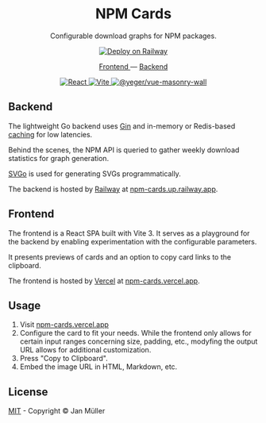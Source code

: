 <h1 align="center">NPM Cards</h1>

<p align="center">
Configurable download graphs for NPM packages.
</p>

<p align="center">
  <a href="https://railway.app/new/template/pk27Nm?referralCode=FzqVFW">
    <img alt="Deploy on Railway" src="https://railway.app/button.svg">
  </a>
</p>

<p align="center">
  <a href="https://npm-cards.vercel.app">
    Frontend
  </a>
  —
  <a href="https://npm-cards.up.railway.app">
    Backend
  </a>
</p>

<p align="center">
  <a href="https://github.com/DerYeger/jan-mueller/actions/workflows/ci.yml">
    <img alt="React" src="https://npm-cards.up.railway.app/api/packages/react?size=256&padding=0&borderRadius=16&weeks=64">
  </a>
  <a href="https://github.com/DerYeger/jan-mueller/actions/workflows/cd.yml">
    <img alt="Vite" src="https://npm-cards.up.railway.app/api/packages/vite?size=256&padding=0&borderRadius=16&weeks=64">
  </a>
  <a href="https://dashboard.cypress.io/projects/nhkgy5/runs">
    <img alt="@yeger/vue-masonry-wall" src="https://npm-cards.up.railway.app/api/packages/@yeger/vue-masonry-wall?size=256&padding=0&borderRadius=16&weeks=64">
  </a>
</p>

## Backend

The lightweight Go backend uses [Gin](https://github.com/gin-gonic/gin) and in-memory or Redis-based [caching](https://github.com/chenyahui/gin-cache) for low latencies.

Behind the scenes, the NPM API is queried to gather weekly download statistics for graph generation.

[SVGo](https://github.com/ajstarks/svgo) is used for generating SVGs programmatically.

The backend is hosted by [Railway](https://railway.app) at [npm-cards.up.railway.app](https://npm-cards.up.railway.app).

## Frontend

The frontend is a React SPA built with Vite 3.
It serves as a playground for the backend by enabling experimentation with the configurable parameters.

It presents previews of cards and an option to copy card links to the clipboard.

The frontend is hosted by [Vercel](https://vercel.com) at [npm-cards.vercel.app](https://npm-cards.vercel.app).

## Usage

1. Visit [npm-cards.vercel.app](https://npm-cards.vercel.app)
2. Configure the card to fit your needs. While the frontend only allows for certain input ranges concerning size, padding, etc., modyfing the output URL allows for additional customization.
3. Press "Copy to Clipboard".
4. Embed the image URL in HTML, Markdown, etc.

## License

[MIT](./LICENSE) - Copyright &copy; Jan Müller
